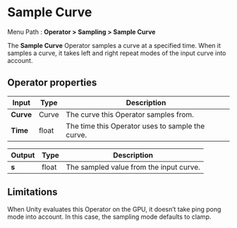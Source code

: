 # Sample Curve

Menu Path : **Operator > Sampling > Sample Curve**

The **Sample Curve** Operator samples a curve at a specified time. When it samples a curve, it takes left and right repeat modes of the input curve into account.

## Operator properties

| **Input** | **Type** | **Description**                                  |
| --------- | -------- | ------------------------------------------------ |
| **Curve** | Curve    | The curve this Operator samples from.            |
| **Time**  | float    | The time this Operator uses to sample the curve. |

| **Output** | **Type** | **Description**                         |
| ---------- | -------- | --------------------------------------- |
| **s**      | float    | The sampled value from the input curve. |

## Limitations

When Unity evaluates this Operator on the GPU, it doesn’t take ping pong mode into account. In this case, the sampling mode defaults to clamp.